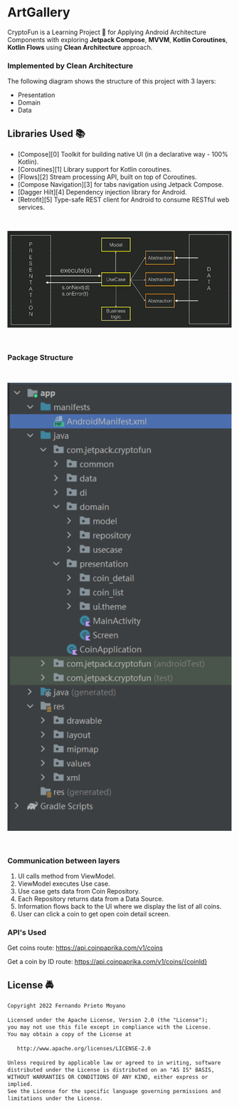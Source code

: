 # ArtGallery

CryptoFun is a Learning Project 📱 for Applying Android Architecture Components with exploring <b>Jetpack Compose</b>, <b>MVVM</b>, <b>Kotlin Coroutines</b>, <b>Kotlin Flows</b> using <b>Clean Architecture</b> approach.

### Implemented by Clean Architecture
The following diagram shows the structure of this project with 3 layers:
- Presentation
- Domain
- Data


## Libraries Used :books:
* [Compose][0] Toolkit for building native UI (in a declarative way - 100% Kotlin).
* [Coroutines][1] Library support for Kotlin coroutines.
* [Flows][2] Stream processing API, built on top of Coroutines.
* [Compose Navigation][3] for tabs navigation using Jetpack Compose.
* [Dagger Hilt][4] Dependency injection library for Android.
* [Retrofit][5] Type-safe REST client for Android to consume RESTful web services.

<br>
<p align="center">
  <img src="https://github.com/abhishekdubey331/CryptoFun/blob/main/diagram.png" width="750"/>
</p>
<br>


### Package Structure

<br>
<p align="center">
  <img src="https://github.com/abhishekdubey331/CryptoFun/blob/main/package_structure.png" width="750"/>
</p>
<br>


### Communication between layers

1. UI calls method from ViewModel.
2. ViewModel executes Use case.
3. Use case gets data from Coin Repository.
4. Each Repository returns data from a Data Source.
5. Information flows back to the UI where we display the list of all coins.
6. User can click a coin to get open coin detail screen.

### API's Used
Get coins route:
https://api.coinpaprika.com/v1/coins

Get a coin by ID route:
https://api.coinpaprika.com/v1/coins/{coinId}


## License :oncoming_police_car:
    Copyright 2022 Fernando Prieto Moyano

    Licensed under the Apache License, Version 2.0 (the "License");
    you may not use this file except in compliance with the License.
    You may obtain a copy of the License at

       http://www.apache.org/licenses/LICENSE-2.0

    Unless required by applicable law or agreed to in writing, software
    distributed under the License is distributed on an "AS IS" BASIS,
    WITHOUT WARRANTIES OR CONDITIONS OF ANY KIND, either express or implied.
    See the License for the specific language governing permissions and
    limitations under the License.